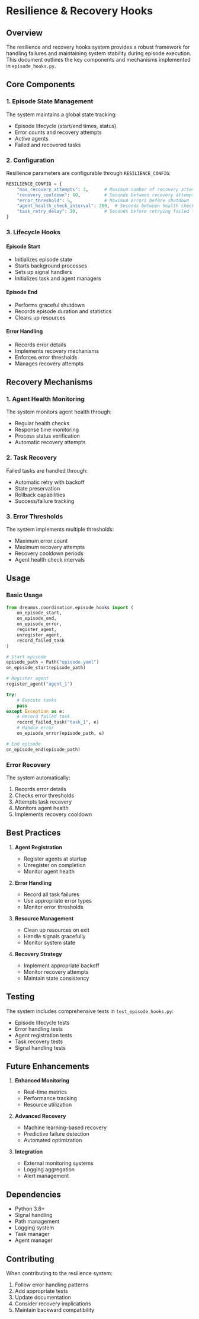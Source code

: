 # Resilience & Recovery Hooks

## Overview

The resilience and recovery hooks system provides a robust framework for handling failures and maintaining system stability during episode execution. This document outlines the key components and mechanisms implemented in `episode_hooks.py`.

## Core Components

### 1. Episode State Management

The system maintains a global state tracking:
- Episode lifecycle (start/end times, status)
- Error counts and recovery attempts
- Active agents
- Failed and recovered tasks

### 2. Configuration

Resilience parameters are configurable through `RESILIENCE_CONFIG`:
```python
RESILIENCE_CONFIG = {
    "max_recovery_attempts": 3,      # Maximum number of recovery attempts
    "recovery_cooldown": 60,         # Seconds between recovery attempts
    "error_threshold": 5,            # Maximum errors before shutdown
    "agent_health_check_interval": 300,  # Seconds between health checks
    "task_retry_delay": 30,          # Seconds before retrying failed tasks
}
```

### 3. Lifecycle Hooks

#### Episode Start
- Initializes episode state
- Starts background processes
- Sets up signal handlers
- Initializes task and agent managers

#### Episode End
- Performs graceful shutdown
- Records episode duration and statistics
- Cleans up resources

#### Error Handling
- Records error details
- Implements recovery mechanisms
- Enforces error thresholds
- Manages recovery attempts

## Recovery Mechanisms

### 1. Agent Health Monitoring

The system monitors agent health through:
- Regular health checks
- Response time monitoring
- Process status verification
- Automatic recovery attempts

### 2. Task Recovery

Failed tasks are handled through:
- Automatic retry with backoff
- State preservation
- Rollback capabilities
- Success/failure tracking

### 3. Error Thresholds

The system implements multiple thresholds:
- Maximum error count
- Maximum recovery attempts
- Recovery cooldown periods
- Agent health check intervals

## Usage

### Basic Usage

```python
from dreamos.coordination.episode_hooks import (
    on_episode_start,
    on_episode_end,
    on_episode_error,
    register_agent,
    unregister_agent,
    record_failed_task
)

# Start episode
episode_path = Path("episode.yaml")
on_episode_start(episode_path)

# Register agent
register_agent("agent_1")

try:
    # Execute tasks
    pass
except Exception as e:
    # Record failed task
    record_failed_task("task_1", e)
    # Handle error
    on_episode_error(episode_path, e)

# End episode
on_episode_end(episode_path)
```

### Error Recovery

The system automatically:
1. Records error details
2. Checks error thresholds
3. Attempts task recovery
4. Monitors agent health
5. Implements recovery cooldown

## Best Practices

1. **Agent Registration**
   - Register agents at startup
   - Unregister on completion
   - Monitor agent health

2. **Error Handling**
   - Record all task failures
   - Use appropriate error types
   - Monitor error thresholds

3. **Resource Management**
   - Clean up resources on exit
   - Handle signals gracefully
   - Monitor system state

4. **Recovery Strategy**
   - Implement appropriate backoff
   - Monitor recovery attempts
   - Maintain state consistency

## Testing

The system includes comprehensive tests in `test_episode_hooks.py`:
- Episode lifecycle tests
- Error handling tests
- Agent registration tests
- Task recovery tests
- Signal handling tests

## Future Enhancements

1. **Enhanced Monitoring**
   - Real-time metrics
   - Performance tracking
   - Resource utilization

2. **Advanced Recovery**
   - Machine learning-based recovery
   - Predictive failure detection
   - Automated optimization

3. **Integration**
   - External monitoring systems
   - Logging aggregation
   - Alert management

## Dependencies

- Python 3.8+
- Signal handling
- Path management
- Logging system
- Task manager
- Agent manager

## Contributing

When contributing to the resilience system:
1. Follow error handling patterns
2. Add appropriate tests
3. Update documentation
4. Consider recovery implications
5. Maintain backward compatibility 